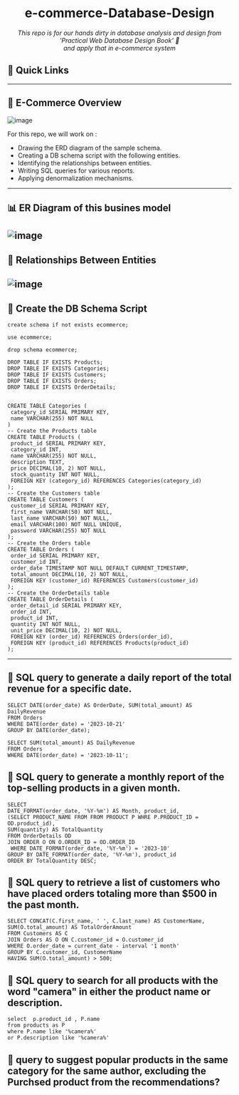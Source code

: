 <p align="center">
    <h1 align="center">e-commerce-Database-Design</h1>
</p>
<p align="center">
    <em>This repo is for our hands dirty in database analysis and design from 'Practical Web Database Design Book' 📖</em>
  </br>
   <em> and apply that in e-commerce system </em>
</p>

## 🔗 Quick Links

---
## 📍 E-Commerce Overview
![image](https://github.com/user-attachments/assets/269f4d08-ff2a-4524-b882-287dd6135337)

For this repo, we will work on :

- Drawing the ERD diagram of the sample schema.
- Creating a DB schema script with the following entities.
- Identifying the relationships between entities.
- Writing SQL queries for various reports.
- Applying denormalization mechanisms.
---
## 📊 ER Diagram of this busines model
![image](https://github.com/user-attachments/assets/ef0b4953-3c7f-441e-804e-bd2dcdfb6c15)
---
## 🔗 Relationships Between Entities
![image](https://github.com/user-attachments/assets/90261dfc-ff9a-4155-af0b-200a6458883a)
---
## 📄 Create the DB Schema Script
``` mysql
create schema if not exists ecommerce;

use ecommerce;

drop schema ecommerce;

DROP TABLE IF EXISTS Products;
DROP TABLE IF EXISTS Categories;
DROP TABLE IF EXISTS Customers;
DROP TABLE IF EXISTS Orders;
DROP TABLE IF EXISTS OrderDetails; 


CREATE TABLE Categories (
 category_id SERIAL PRIMARY KEY,
 name VARCHAR(255) NOT NULL
)
-- Create the Products table
CREATE TABLE Products (
 product_id SERIAL PRIMARY KEY,
 category_id INT,
 name VARCHAR(255) NOT NULL,
 description TEXT,
 price DECIMAL(10, 2) NOT NULL,
 stock_quantity INT NOT NULL,
 FOREIGN KEY (category_id) REFERENCES Categories(category_id)
);
-- Create the Customers table
CREATE TABLE Customers (
 customer_id SERIAL PRIMARY KEY,
 first_name VARCHAR(50) NOT NULL,
 last_name VARCHAR(50) NOT NULL,
 email VARCHAR(100) NOT NULL UNIQUE,
 password VARCHAR(255) NOT NULL
);
-- Create the Orders table
CREATE TABLE Orders (
 order_id SERIAL PRIMARY KEY,
 customer_id INT,
 order_date TIMESTAMP NOT NULL DEFAULT CURRENT_TIMESTAMP,
 total_amount DECIMAL(10, 2) NOT NULL,
 FOREIGN KEY (customer_id) REFERENCES Customers(customer_id)
);
-- Create the OrderDetails table
CREATE TABLE OrderDetails (
 order_detail_id SERIAL PRIMARY KEY,
 order_id INT,
 product_id INT,
 quantity INT NOT NULL,
 unit_price DECIMAL(10, 2) NOT NULL,
 FOREIGN KEY (order_id) REFERENCES Orders(order_id),
 FOREIGN KEY (product_id) REFERENCES Products(product_id)
);
```
---
## 📅 SQL query to generate a daily report of the total revenue for a specific date.
```mysql
SELECT DATE(order_date) AS OrderDate, SUM(total_amount) AS DailyRevenue
FROM Orders
WHERE DATE(order_date) = '2023-10-21'
GROUP BY DATE(order_date);

SELECT SUM(total_amount) AS DailyRevenue
FROM Orders
WHERE DATE(order_date) = '2023-10-11';
```
## 📅 SQL query to generate a monthly report of the top-selling products in a given month.
```mysql
SELECT
DATE_FORMAT(order_date, '%Y-%m') AS Month, product_id, 
(SELECT PRODUCT_NAME FROM FROM PRODUCT P WHRE P.PRODUCT_ID = OD.product_id),
SUM(quantity) AS TotalQuantity
FROM OrderDetails OD 
JOIN ORDER O ON O.ORDER_ID = OD.ORDER_ID
 WHERE DATE_FORMAT(order_date, '%Y-%m') = '2023-10'
GROUP BY DATE_FORMAT(order_date, '%Y-%m'), product_id
ORDER BY TotalQuantity DESC;
```
## 📅 SQL query to retrieve a list of customers who have placed orders totaling more than $500 in the past month. 
```mysql
SELECT CONCAT(C.first_name, ' ', C.last_name) AS CustomerName, SUM(O.total_amount) AS TotalOrderAmount
FROM Customers AS C
JOIN Orders AS O ON C.customer_id = O.customer_id
WHERE O.order_date = current_date - interval '1 month'
GROUP BY C.customer_id, CustomerName
HAVING SUM(O.total_amount) > 500;
```
## 📅 SQL query to search for all products with the word "camera" in either the product name or description.
```mysql
select  p.product_id , P.name
from products as P
where P.name like '%camera%'
or P.description like '%camera%'
```
## 📅 query to suggest popular products in the same category for the same author, excluding the Purchsed product from the recommendations?
```mysql

```


